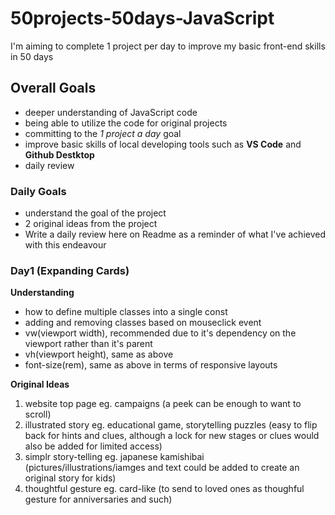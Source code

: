 # 50projects-50days-JavaScript
I'm aiming to complete 1 project per day to improve my basic front-end skills in 50 days

## Overall Goals
- deeper understanding of JavaScript code
- being able to utilize the code for original projects
- committing to the *1 project a day* goal
- improve basic skills of local developing tools such as **VS Code** and **Github Destktop**
-  daily review

### Daily Goals
- understand the goal of the project
- 2 original ideas from the project
- Write a daily review here on Readme as a reminder of what I've achieved with this endeavour

### Day1 (Expanding Cards)
**Understanding**
- how to define multiple classes into a single const 
- adding and removing classes based on mouseclick event
- vw(viewport width), recommended due to it's dependency on the viewport rather than it's parent
- vh(viewport height), same as above
- font-size(rem), same as above in terms of responsive layouts

**Original Ideas**
1. website top page
eg. campaigns (a peek can be enough to want to scroll)
2. illustrated story
eg. educational game, storytelling puzzles (easy to flip back for hints and clues, although a lock for new stages or clues would also be added for limited access)
3. simplr story-telling
eg. japanese kamishibai (pictures/illustrations/iamges and text could be added to create an original story for kids)
4. thoughtful gesture
eg. card-like (to send to loved ones as thoughful gesture for anniversaries and such)
